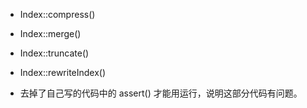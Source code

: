 - Index::compress()
- Index::merge()


- Index::truncate()
- Index::rewriteIndex()
- 去掉了自己写的代码中的 assert() 才能用运行，说明这部分代码有问题。